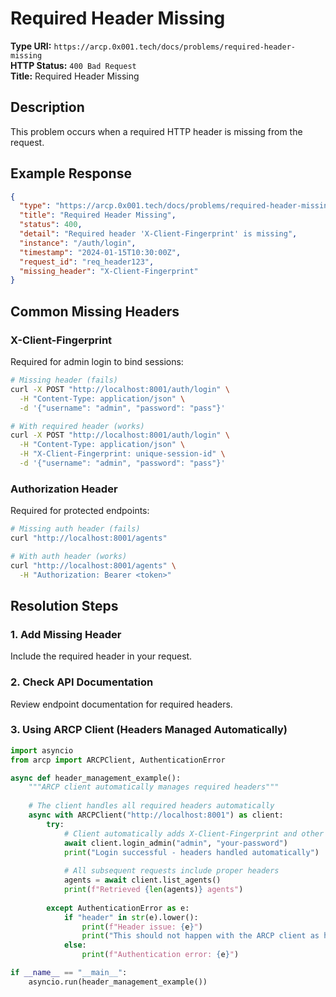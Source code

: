 # Required Header Missing

**Type URI:** `https://arcp.0x001.tech/docs/problems/required-header-missing`  
**HTTP Status:** `400 Bad Request`  
**Title:** Required Header Missing

## Description

This problem occurs when a required HTTP header is missing from the request.

## Example Response

```json
{
  "type": "https://arcp.0x001.tech/docs/problems/required-header-missing",
  "title": "Required Header Missing",
  "status": 400,
  "detail": "Required header 'X-Client-Fingerprint' is missing",
  "instance": "/auth/login",
  "timestamp": "2024-01-15T10:30:00Z",
  "request_id": "req_header123",
  "missing_header": "X-Client-Fingerprint"
}
```

## Common Missing Headers

### X-Client-Fingerprint
Required for admin login to bind sessions:

```bash
# Missing header (fails)
curl -X POST "http://localhost:8001/auth/login" \
  -H "Content-Type: application/json" \
  -d '{"username": "admin", "password": "pass"}'

# With required header (works)
curl -X POST "http://localhost:8001/auth/login" \
  -H "Content-Type: application/json" \
  -H "X-Client-Fingerprint: unique-session-id" \
  -d '{"username": "admin", "password": "pass"}'
```

### Authorization Header
Required for protected endpoints:

```bash
# Missing auth header (fails)
curl "http://localhost:8001/agents"

# With auth header (works)
curl "http://localhost:8001/agents" \
  -H "Authorization: Bearer <token>"
```

## Resolution Steps

### 1. Add Missing Header
Include the required header in your request.

### 2. Check API Documentation
Review endpoint documentation for required headers.

### 3. Using ARCP Client (Headers Managed Automatically)
```python
import asyncio
from arcp import ARCPClient, AuthenticationError

async def header_management_example():
    """ARCP client automatically manages required headers"""
    
    # The client handles all required headers automatically
    async with ARCPClient("http://localhost:8001") as client:
        try:
            # Client automatically adds X-Client-Fingerprint and other headers
            await client.login_admin("admin", "your-password")
            print("Login successful - headers handled automatically")
            
            # All subsequent requests include proper headers
            agents = await client.list_agents()
            print(f"Retrieved {len(agents)} agents")
            
        except AuthenticationError as e:
            if "header" in str(e).lower():
                print(f"Header issue: {e}")
                print("This should not happen with the ARCP client as headers are automatic")
            else:
                print(f"Authentication error: {e}")

if __name__ == "__main__":
    asyncio.run(header_management_example())
```